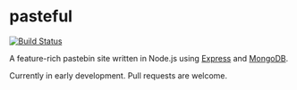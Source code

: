 pasteful
====
[![Build Status](https://travis-ci.org/willshiao/pasteful.svg?branch=master)](https://travis-ci.org/willshiao/pasteful)

A feature-rich pastebin site written in Node.js using [Express](https://github.com/expressjs/express) and [MongoDB](https://www.mongodb.com/).

Currently in early development. Pull requests are welcome.